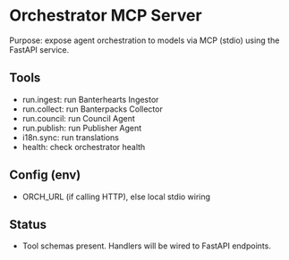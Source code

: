 # Orchestrator MCP Server

Purpose: expose agent orchestration to models via MCP (stdio) using the FastAPI service.

## Tools
- run.ingest: run Banterhearts Ingestor
- run.collect: run Banterpacks Collector
- run.council: run Council Agent
- run.publish: run Publisher Agent
- i18n.sync: run translations
- health: check orchestrator health

## Config (env)
- ORCH_URL (if calling HTTP), else local stdio wiring

## Status
- Tool schemas present. Handlers will be wired to FastAPI endpoints.
